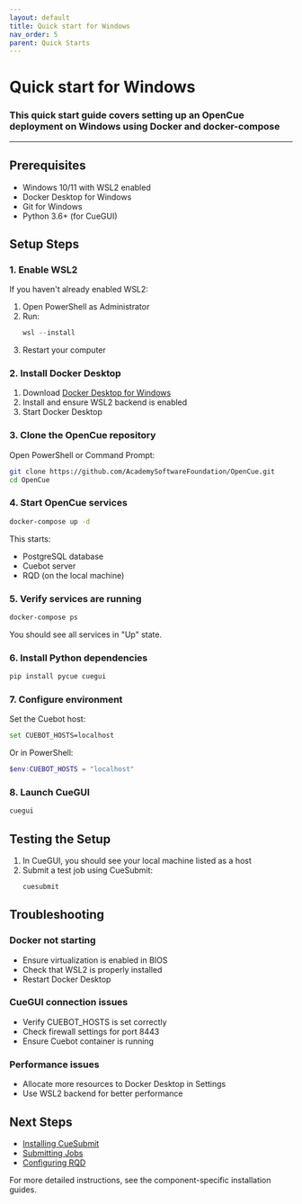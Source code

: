 ```yaml
---
layout: default
title: Quick start for Windows
nav_order: 5
parent: Quick Starts
---
```


# Quick start for Windows

### This quick start guide covers setting up an OpenCue deployment on Windows using Docker and docker-compose

---

## Prerequisites

- Windows 10/11 with WSL2 enabled
- Docker Desktop for Windows
- Git for Windows
- Python 3.6+ (for CueGUI)

## Setup Steps

### 1. Enable WSL2

If you haven't already enabled WSL2:

1. Open PowerShell as Administrator
2. Run:
   ```powershell
   wsl --install
   ```
3. Restart your computer

### 2. Install Docker Desktop

1. Download [Docker Desktop for Windows](https://www.docker.com/products/docker-desktop)
2. Install and ensure WSL2 backend is enabled
3. Start Docker Desktop

### 3. Clone the OpenCue repository

Open PowerShell or Command Prompt:

```bash
git clone https://github.com/AcademySoftwareFoundation/OpenCue.git
cd OpenCue
```

### 4. Start OpenCue services

```bash
docker-compose up -d
```

This starts:
- PostgreSQL database
- Cuebot server
- RQD (on the local machine)

### 5. Verify services are running

```bash
docker-compose ps
```

You should see all services in "Up" state.

### 6. Install Python dependencies

```bash
pip install pycue cuegui
```

### 7. Configure environment

Set the Cuebot host:

```bash
set CUEBOT_HOSTS=localhost
```

Or in PowerShell:
```powershell
$env:CUEBOT_HOSTS = "localhost"
```

### 8. Launch CueGUI

```bash
cuegui
```

## Testing the Setup

1. In CueGUI, you should see your local machine listed as a host
2. Submit a test job using CueSubmit:
   ```bash
   cuesubmit
   ```

## Troubleshooting

### Docker not starting
- Ensure virtualization is enabled in BIOS
- Check that WSL2 is properly installed
- Restart Docker Desktop

### CueGUI connection issues
- Verify CUEBOT_HOSTS is set correctly
- Check firewall settings for port 8443
- Ensure Cuebot container is running

### Performance issues
- Allocate more resources to Docker Desktop in Settings
- Use WSL2 backend for better performance

## Next Steps

- [Installing CueSubmit](../getting-started/installing-cuesubmit.md)
- [Submitting Jobs](../user-guides/submitting-jobs.md)
- [Configuring RQD](../other-guides/customizing-rqd.md)

For more detailed instructions, see the component-specific installation guides.